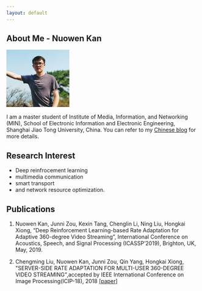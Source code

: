 ```yaml
---
layout: default
---
```


## About Me - Nuowen Kan

<img class="profile-picture" src="nuowen.jpg" width = "165" height = "150">

I am a master student of Institute of Media, Information, and Networking (MIN), School of Electronic Information and Electronic Engineering, Shanghai Jiao Tong University, China. You can refer to my [Chinese blog](https://blog.nuowen.pro) for more details.

## Research Interest

- Deep reinfrocement learning
- multimedia communication
- smart transport
- and network resource optimization.

## Publications

1. Nuowen Kan, Junni Zou, Kexin Tang, Chenglin Li, Ning Liu, Hongkai Xiong, “Deep Reinforcement Learning-based Rate Adaptation for Adaptive 360-degree Video Streaming”, International Conference on Acoustics, Speech, and Signal Processing (ICASSP’2019), Brighton, UK, May, 2019.

2. Chengming Liu, Nuowen Kan, Junni Zou, Qin Yang, Hongkai Xiong, "SERVER-SIDE RATE ADAPTATION FOR MULTI-USER 360-DEGREE VIDEO STREAMING",accepted by IEEE International Conference on Image Processing(ICIP-18), 2018 [\[paper\]](https://ieeexplore.ieee.org/document/8451447)

